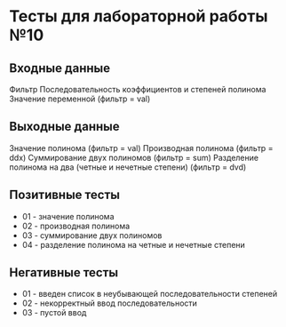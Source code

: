 # Тесты для лабораторной работы №10

## Входные данные
Фильтр
Последовательность коэффициентов и степеней полинома
Значение переменной (фильтр = val)

## Выходные данные
Значение полинома (фильтр = val)
Производная полинома (фильтр = ddx)
Суммирование двух полиномов (фильтр = sum)
Разделение полинома на два (четные и нечетные степени) (фильтр = dvd)

## Позитивные тесты
- 01 - значение полинома
- 02 - производная полинома
- 03 - суммирование двух полиномов
- 04 - раздeление полинома на четные и нечетные степени

## Негативные тесты
- 01 - введен список в неубывающей последовательности степеней
- 02 - некорректный ввод последовательности
- 03 - пустой ввод
